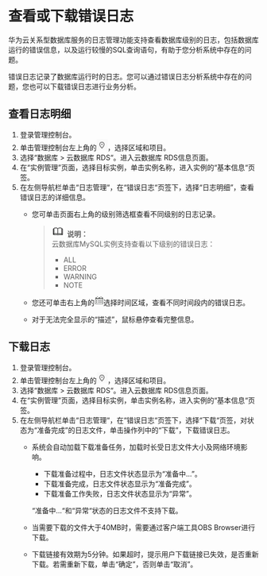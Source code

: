 # 查看或下载错误日志<a name="rds_mysql_error_log"></a>

华为云关系型数据库服务的日志管理功能支持查看数据库级别的日志，包括数据库运行的错误信息，以及运行较慢的SQL查询语句，有助于您分析系统中存在的问题。

错误日志记录了数据库运行时的日志。您可以通过错误日志分析系统中存在的问题，您也可以下载错误日志进行业务分析。

## 查看日志明细<a name="s709632a0b9ab4a63992268328887e81c"></a>

1.  登录管理控制台。
2.  单击管理控制台左上角的![](figures/Region灰色图标.png)，选择区域和项目。
3.  选择“数据库  \>  云数据库 RDS“。进入云数据库 RDS信息页面。
4.  在“实例管理”页面，选择目标实例，单击实例名称，进入实例的“基本信息“页签。
5.  在左侧导航栏单击“日志管理“，在“错误日志“页签下，选择“日志明细”，查看错误日志的详细信息。
    -   您可单击页面右上角的级别筛选框查看不同级别的日志记录。

        >![](public_sys-resources/icon-note.gif) **说明：**   
        >云数据库MySQL实例支持查看以下级别的错误日志：  
        >-   ALL  
        >-   ERROR  
        >-   WARNING  
        >-   NOTE  

    -   您还可单击右上角的![](figures/查看错误日志.png)选择时间区域，查看不同时间段内的错误日志。
    -   对于无法完全显示的“描述”，鼠标悬停查看完整信息。


## 下载日志<a name="section20137112617274"></a>

1.  登录管理控制台。
2.  单击管理控制台左上角的![](figures/Region灰色图标.png)，选择区域和项目。
3.  选择“数据库  \>  云数据库 RDS“。进入云数据库 RDS信息页面。
4.  在“实例管理”页面，选择目标实例，单击实例名称，进入实例的“基本信息“页签。
5.  在左侧导航栏单击“日志管理“，在“错误日志“页签下，选择“下载“页签，对状态为“准备完成”的日志文件，单击操作列中的“下载”，下载错误日志。
    -   系统会自动加载下载准备任务，加载时长受日志文件大小及网络环境影响。

        -   下载准备过程中，日志文件状态显示为“准备中...”。
        -   下载准备完成，日志文件状态显示为“准备完成”。
        -   下载准备工作失败，日志文件状态显示为“异常”。

        “准备中...“和“异常“状态的日志文件不支持下载。

    -   当需要下载的文件大于40MB时，需要通过客户端工具OBS Browser进行下载。
    -   下载链接有效期为5分钟。如果超时，提示用户下载链接已失效，是否重新下载。若需重新下载，单击“确定”，否则单击“取消”。


